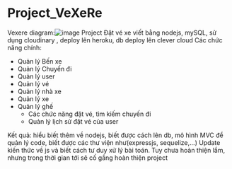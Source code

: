 # Project_VeXeRe
Vexere
diagram:![image](https://user-images.githubusercontent.com/55820965/136220696-7cec5431-dba4-42e6-9fec-be7c68d4fe8c.png)
Project Đặt vé xe viết bằng nodejs, mySQL, sử dụng cloudinary , deploy lên heroku, db deploy lên clever cloud
Các chức năng chính:
- Quản lý Bến xe
- Quản lý Chuyến đi
- Quản lý user
- Quản lý vé
- Quản lý nhà xe
- Quản lý xe
- Quản lý ghế
  + Các chức năng đặt vé, tìm kiếm chuyến đi
  + Quản lý lịch sử đặt vé của user
 
 
 Kết quả: hiểu biết thêm về nodejs, biết được cách lên db, mô hình MVC để quản lý code, biết được các thư viện như(expressjs, sequelize,...)
 Update kiến thức về js và biết cách tư duy xử lý bài toán. Tuy chưa hoàn thiện lắm, nhưng trong thời gian tới sẽ cố gắng hoàn thiện project


